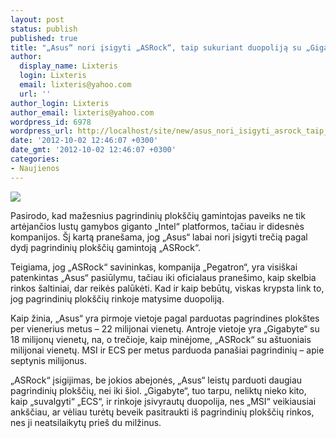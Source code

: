 ```yaml
---
layout: post
status: publish
published: true
title: "„Asus“ nori įsigyti „ASRock“, taip sukuriant duopoliją su „Gigabyte“"
author:
  display_name: Lixteris
  login: Lixteris
  email: lixteris@yahoo.com
  url: ''
author_login: Lixteris
author_email: lixteris@yahoo.com
wordpress_id: 6978
wordpress_url: http://localhost/site/new/asus_nori_isigyti_asrock_taip_sukuriant_duopolija_su_gigabyte/
date: '2012-10-02 12:46:07 +0300'
date_gmt: '2012-10-02 12:46:07 +0300'
categories:
- Naujienos
---
```

<p><div class="imgright"><img src="http://technews.lt/upload/asusmobo2.jpg"  /></div></p>
<p>
	Pasirodo, kad mažesnius pagrindinių plok&scaron;čių gamintojas paveiks ne tik artėjančios lustų gamybos giganto &bdquo;Intel&ldquo; platformos, tačiau ir didesnės kompanijos. &Scaron;į kartą prane&scaron;ama, jog &bdquo;Asus&ldquo; labai nori įsigyti trečią pagal dydį pagrindinių plok&scaron;čių gamintoją &bdquo;ASRock&ldquo;.</p>
<p>
	Teigiama, jog &bdquo;ASRock&ldquo; savininkas, kompanija &bdquo;Pegatron&ldquo;, yra visi&scaron;kai patenkintas &bdquo;Asus&ldquo; pasiūlymu, tačiau iki oficialaus prane&scaron;imo, kaip skelbia rinkos &scaron;altiniai, dar reikės palūkėti. Kad ir kaip bebūtų, viskas krypsta link to, jog pagrindinių plok&scaron;čių rinkoje matysime duopoliją.</p>
<p>
	Kaip žinia, &bdquo;Asus&ldquo; yra pirmoje vietoje pagal parduotas pagrindines plok&scaron;tes per vienerius metus &ndash; 22 milijonai vienetų. Antroje vietoje yra &bdquo;Gigabyte&ldquo; su 18 milijonų vienetų, na, o trečioje, kaip minėjome, &bdquo;ASRock&ldquo; su a&scaron;tuoniais milijonai vienetų. MSI ir ECS per metus parduoda pana&scaron;iai pagrindinių &ndash; apie septynis milijonus.</p>
<p>
	&bdquo;ASRock&ldquo; įsigijimas, be jokios abejonės, &bdquo;Asus&ldquo; leistų parduoti daugiau pagrindinių plok&scaron;čių, nei iki &scaron;iol. &bdquo;Gigabyte&ldquo;, tuo tarpu, neliktų nieko kito, kaip &bdquo;suvalgyti&ldquo; &bdquo;ECS&ldquo;, ir rinkoje įsivyrautų duopolija, nes &bdquo;MSI&ldquo; veikiausiai ank&scaron;čiau, ar vėliau turėtų beveik pasitraukti i&scaron; pagrindinių plok&scaron;čių rinkos, nes ji neatsilaikytų prie&scaron; du milžinus.</p>
